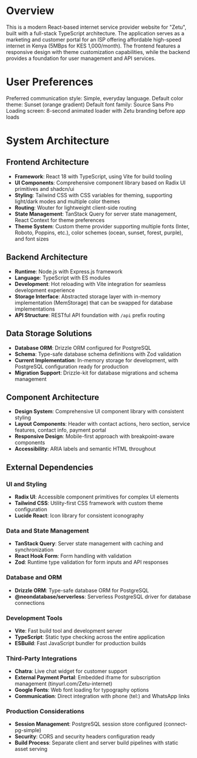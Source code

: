 # Overview

This is a modern React-based internet service provider website for "Zetu", built with a full-stack TypeScript architecture. The application serves as a marketing and customer portal for an ISP offering affordable high-speed internet in Kenya (5MBps for KES 1,000/month). The frontend features a responsive design with theme customization capabilities, while the backend provides a foundation for user management and API services.

# User Preferences

Preferred communication style: Simple, everyday language.
Default color theme: Sunset (orange gradient)
Default font family: Source Sans Pro
Loading screen: 8-second animated loader with Zetu branding before app loads

# System Architecture

## Frontend Architecture
- **Framework**: React 18 with TypeScript, using Vite for build tooling
- **UI Components**: Comprehensive component library based on Radix UI primitives and shadcn/ui
- **Styling**: Tailwind CSS with CSS variables for theming, supporting light/dark modes and multiple color themes
- **Routing**: Wouter for lightweight client-side routing
- **State Management**: TanStack Query for server state management, React Context for theme preferences
- **Theme System**: Custom theme provider supporting multiple fonts (Inter, Roboto, Poppins, etc.), color schemes (ocean, sunset, forest, purple), and font sizes

## Backend Architecture
- **Runtime**: Node.js with Express.js framework
- **Language**: TypeScript with ES modules
- **Development**: Hot reloading with Vite integration for seamless development experience
- **Storage Interface**: Abstracted storage layer with in-memory implementation (MemStorage) that can be swapped for database implementations
- **API Structure**: RESTful API foundation with `/api` prefix routing

## Data Storage Solutions
- **Database ORM**: Drizzle ORM configured for PostgreSQL
- **Schema**: Type-safe database schema definitions with Zod validation
- **Current Implementation**: In-memory storage for development, with PostgreSQL configuration ready for production
- **Migration Support**: Drizzle-kit for database migrations and schema management

## Component Architecture
- **Design System**: Comprehensive UI component library with consistent styling
- **Layout Components**: Header with contact actions, hero section, service features, contact info, payment portal
- **Responsive Design**: Mobile-first approach with breakpoint-aware components
- **Accessibility**: ARIA labels and semantic HTML throughout

## External Dependencies

### UI and Styling
- **Radix UI**: Accessible component primitives for complex UI elements
- **Tailwind CSS**: Utility-first CSS framework with custom theme configuration
- **Lucide React**: Icon library for consistent iconography

### Data and State Management
- **TanStack Query**: Server state management with caching and synchronization
- **React Hook Form**: Form handling with validation
- **Zod**: Runtime type validation for form inputs and API responses

### Database and ORM
- **Drizzle ORM**: Type-safe database ORM for PostgreSQL
- **@neondatabase/serverless**: Serverless PostgreSQL driver for database connections

### Development Tools
- **Vite**: Fast build tool and development server
- **TypeScript**: Static type checking across the entire application
- **ESBuild**: Fast JavaScript bundler for production builds

### Third-Party Integrations
- **Chatra**: Live chat widget for customer support
- **External Payment Portal**: Embedded iframe for subscription management (tinyurl.com/Zetu-internet)
- **Google Fonts**: Web font loading for typography options
- **Communication**: Direct integration with phone (tel:) and WhatsApp links

### Production Considerations
- **Session Management**: PostgreSQL session store configured (connect-pg-simple)
- **Security**: CORS and security headers configuration ready
- **Build Process**: Separate client and server build pipelines with static asset serving